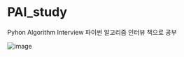 # PAI_study
Pyhon Algorithm Interview
파이썬 알고리즘 인터뷰 책으로 공부

![image](https://user-images.githubusercontent.com/83443857/147363506-62c31929-3b40-4f01-ab33-89b9e0117f18.png)
